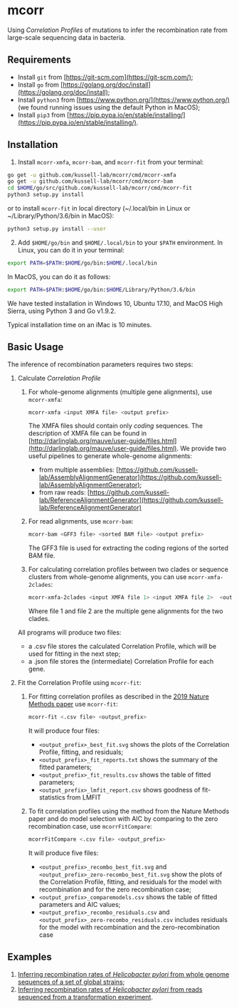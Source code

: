 # mcorr
Using _Correlation Profiles_ of mutations to infer the recombination rate from large-scale sequencing data in bacteria.

## Requirements
* Install `git` from [https://git-scm.com](https://git-scm.com/);
* Install `go` from [https://golang.org/doc/install](https://golang.org/doc/install);
* Install `python3` from [https://www.python.org/](https://www.python.org/) (we found running issues using the default Python in MacOS);
* Install `pip3` from [https://pip.pypa.io/en/stable/installing/](https://pip.pypa.io/en/stable/installing/).

## Installation
1. Install `mcorr-xmfa`, `mcorr-bam`, and `mcorr-fit` from your terminal:
```sh
go get -u github.com/kussell-lab/mcorr/cmd/mcorr-xmfa
go get -u github.com/kussell-lab/mcorr/cmd/mcorr-bam
cd $HOME/go/src/github.com/kussell-lab/mcorr/cmd/mcorr-fit
python3 setup.py install
```
or to install `mcorr-fit` in local directory (~/.local/bin in Linux or ~/Library/Python/3.6/bin in MacOS):
```sh
python3 setup.py install --user
```
2. Add `$HOME/go/bin` and `$HOME/.local/bin` to your `$PATH` environment. In Linux, you can do it in your terminal:
```sh
export PATH=$PATH:$HOME/go/bin:$HOME/.local/bin
```

In MacOS, you can do it as follows:
```sh
export PATH=$PATH:$HOME/go/bin:$HOME/Library/Python/3.6/bin
```

We have tested installation in Windows 10, Ubuntu 17.10, and MacOS High Sierra, using Python 3 and Go v1.9.2.

Typical installation time on an iMac is 10 minutes.

## Basic Usage
The inference of recombination parameters requires two steps:

1. Calculate _Correlation Profile_

    1. For whole-genome alignments (multiple gene alignments), use `mcorr-xmfa`:

       ```sh
       mcorr-xmfa <input XMFA file> <output prefix>
       ```
       The XMFA files should contain only *coding* sequences. The description of XMFA file can be found in [http://darlinglab.org/mauve/user-guide/files.html](http://darlinglab.org/mauve/user-guide/files.html). We provide two useful pipelines to generate whole-genome alignments:
       * from multiple assemblies: [https://github.com/kussell-lab/AssemblyAlignmentGenerator](https://github.com/kussell-lab/AssemblyAlignmentGenerator);
       * from raw reads: [https://github.com/kussell-lab/ReferenceAlignmentGenerator](https://github.com/kussell-lab/ReferenceAlignmentGenerator)
   
    2. For read alignments, use `mcorr-bam`:
       ```sh
       mcorr-bam <GFF3 file> <sorted BAM file> <output prefix>
       ```
       The GFF3 file is used for extracting the coding regions of the sorted BAM file.
   
   3. For calculating correlation profiles between two clades or sequence clusters from
      whole-genome alignments, you can use `mcorr-xmfa-2clades`:
      
      ```sh
      mcorr-xmfa-2clades <input XMFA file 1> <input XMFA file 2>  <output prefix>
       ```
      Where file 1 and file 2 are the multiple gene alignments for the two clades.
      
    All programs will produce two files:
    * a .csv file stores the calculated Correlation Profile, which will be used for fitting in the next step;
    * a .json file stores the (intermediate) Correlation Profile for each gene.
2. Fit the Correlation Profile using `mcorr-fit`:
   
      1. For fitting correlation profiles as described in the 
     [ 2019 Nature Methods paper](https://pubmed.ncbi.nlm.nih.gov/30664775/) use
      `mcorr-fit`:
   
          ```sh
          mcorr-fit <.csv file> <output_prefix>
          ```
      
          It will produce four files:
      
          * `<output_prefix>_best_fit.svg` shows the plots of the Correlation Profile, fitting, and residuals;
          * `<output_prefix>_fit_reports.txt` shows the summary of the fitted parameters;
          * `<output_prefix>_fit_results.csv` shows the table of fitted parameters;
          * `<output_prefix>_lmfit_report.csv` shows goodness of fit-statistics from LMFIT

      2. To fit correlation profiles using the method from the Nature Methods paper and do model selection
      with AIC by comparing to the zero recombination case, use `mcorrFitCompare`:
   
          ```sh
          mcorrFitCompare <.csv file> <output_prefix>
          ```
      
         It will produce five files:
      
          * `<output_prefix>_recombo_best_fit.svg` and `<output_prefix>_zero-recombo_best_fit.svg` show the plots of the Correlation Profile, fitting, and residuals for the model with recombination and for the zero recombination case;
          * `<output_prefix>_comparemodels.csv` shows the table of fitted parameters and AIC values;
          * `<output_prefix>_recombo_residuals.csv` and `<output_prefix>_zero-recombo_residuals.csv` includes residuals for the model with recombination and the zero-recombination case
         

## Examples
1. [Inferring recombination rates of _Helicobacter pylori_ from whole genome sequences of a set of global strains](https://github.com/kussell-lab/Helicobacter_pylori_global_population);
2. [Inferring recombination rates of _Helicobacter pylori_ from reads sequenced from a transformation experiment](https://github.com/kussell-lab/Helicobacter_pylori_transformation_experiments).

